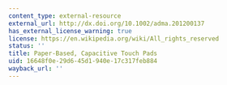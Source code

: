 ```yaml
---
content_type: external-resource
external_url: http://dx.doi.org/10.1002/adma.201200137
has_external_license_warning: true
license: https://en.wikipedia.org/wiki/All_rights_reserved
status: ''
title: Paper-Based, Capacitive Touch Pads
uid: 16648f0e-29d6-45d1-940e-17c317feb884
wayback_url: ''
---
```

